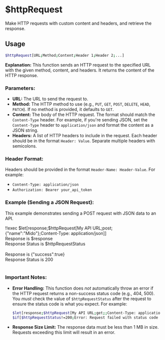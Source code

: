 # $httpRequest

Make HTTP requests with custom content and headers, and retrieve the response.

## Usage

```bash
$httpRequest[URL;Method;Content;Header 1;Header 2;...]
```

**Explanation:** This function sends an HTTP request to the specified URL with the given method, content, and headers. It returns the content of the HTTP response.

### Parameters:

*   **URL:** The URL to send the request to.
*   **Method:** The HTTP method to use (e.g., `PUT`, `GET`, `POST`, `DELETE`, `HEAD`, `PATCH`). If no method is provided, it defaults to `GET`.
*   **Content:** The body of the HTTP request.  The format should match the `Content-Type` header. For example, if you're sending JSON, set the `Content-Type` header to `application/json` and format the content as a JSON string.
*   **Headers:**  A list of HTTP headers to include in the request. Each header should be in the format `Header: Value`.  Separate multiple headers with semicolons.

### Header Format:

Headers should be provided in the format `Header-Name: Header-Value`.  For example:

*   `Content-Type: application/json`
*   `Authorization: Bearer your_api_token`

### Example (Sending a JSON Request):

This example demonstrates sending a POST request with JSON data to an API.

<discord-messages>
  <discord-message :bot="false" role-color="#ffcc9a" author="Member">
    !!exec $let[response;$httpRequest[My API URL;post;{"name":"Mido"};Content-Type: application/json]]<br>Response is $response<br>Response Status is $httpRequestStatus<br><br>
  </discord-message>
  <discord-message :bot="true" role-color="#0099ff" author="Custom Command" avatar="https://media.discordapp.net/avatars/725721249652670555/781224f90c3b841ba5b40678e032f74a.webp">
    Response is {"success":true}<br>Response Status is 200<br><br>
  </discord-message>
</discord-messages>

### Important Notes:

*   **Error Handling:** This function does *not* automatically throw an error if the HTTP request returns a non-success status code (e.g., 404, 500).  You *must* check the value of `$httpRequestStatus` after the request to ensure the status code is what you expect.  For example:

    ```bash
    $let[response;$httpRequest[My API URL;get;;Content-Type: application/json]]
    $if[$httpRequestStatus!=200;Error: Request failed with status code $httpRequestStatus;Request successful: $response]
    ```

*   **Response Size Limit:** The response data must be less than 1 MB in size. Requests exceeding this limit will result in an error.